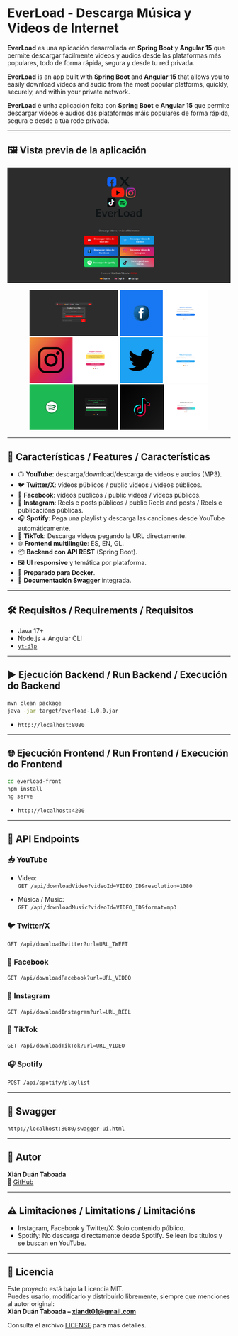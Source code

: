 # EverLoad - Descarga Música y Videos de Internet

<p align="center">
  <lottie-player
    src="https://lottie.host/2308d19f-1a01-4c90-949c-2d93b84f0554/VX8IMVeqdK.json"
    background="transparent"
    speed="1"
    style="width: 200px; height: 200px;"
    loop
    autoplay>
  </lottie-player>
</p>

**EverLoad** es una aplicación desarrollada en **Spring Boot** y **Angular 15** que permite descargar fácilmente videos y audios desde las plataformas más populares, todo de forma rápida, segura y desde tu red privada.

**EverLoad** is an app built with **Spring Boot** and **Angular 15** that allows you to easily download videos and audio from the most popular platforms, quickly, securely, and within your private network.

**EverLoad** é unha aplicación feita con **Spring Boot** e **Angular 15** que permite descargar vídeos e audios das plataformas máis populares de forma rápida, segura e desde a túa rede privada.

---

## 🖼️ Vista previa de la aplicación

<p align="center">
  <img src="docs/assets/HomeEverload.png" alt="Pantalla principal" width="600"/>
</p>

<p align="center">
  <img src="docs/assets/Download%20from%20YouTube.png" alt="YouTube" width="200"/>
  <img src="docs/assets/Download%20from%20Facebook.png" alt="Facebook" width="200"/>
  <img src="docs/assets/Download%20from%20Instagram.png" alt="Instagram" width="200"/>
  <img src="docs/assets/Download%20from%20X.png" alt="Twitter/X" width="200"/>
  <img src="docs/assets/Spotify.png" alt="Spotify" width="200"/>
  <img src="docs/assets/TIkTok.png" alt="TikTok" width="200">
</p>

---

## 🚀 Características / Features / Características

- 📺 **YouTube**: descarga/download/descarga de vídeos e audios (MP3).
- 🐦 **Twitter/X**: vídeos públicos / public videos / vídeos públicos.
- 📘 **Facebook**: vídeos públicos / public videos / vídeos públicos.
- 📸 **Instagram**: Reels e posts públicos / public Reels and posts / Reels e publicacións públicas.
- 🎧 **Spotify**: Pega una playlist y descarga las canciones desde YouTube automáticamente.
- 🎵 **TikTok**: Descarga vídeos pegando la URL directamente.
- 🌐 **Frontend multilingüe**: ES, EN, GL.
- 📦 **Backend con API REST** (Spring Boot).
- 🖼️ **UI responsive** y temática por plataforma.
- 🐳 **Preparado para Docker**.
- 📜 **Documentación Swagger** integrada.

---

## 🛠️ Requisitos / Requirements / Requisitos

- Java 17+
- Node.js + Angular CLI
- [`yt-dlp`](https://github.com/yt-dlp/yt-dlp)

---

## ▶️ Ejecución Backend / Run Backend / Execución do Backend

```bash
mvn clean package
java -jar target/everload-1.0.0.jar
```

- `http://localhost:8080`

---

## 🌐 Ejecución Frontend / Run Frontend / Execución do Frontend

```bash
cd everload-front
npm install
ng serve
```

- `http://localhost:4200`

---

## 🔗 API Endpoints

### 📥 YouTube

- Video:  
  `GET /api/downloadVideo?videoId=VIDEO_ID&resolution=1080`

- Música / Music:  
  `GET /api/downloadMusic?videoId=VIDEO_ID&format=mp3`

### 🐦 Twitter/X

`GET /api/downloadTwitter?url=URL_TWEET`

### 📘 Facebook

`GET /api/downloadFacebook?url=URL_VIDEO`

### 📸 Instagram

`GET /api/downloadInstagram?url=URL_REEL`

### 🎵 TikTok

`GET /api/downloadTikTok?url=URL_VIDEO`

### 🎧 Spotify

`POST /api/spotify/playlist`

---

## 📜 Swagger

`http://localhost:8080/swagger-ui.html`

---

## 👤 Autor

**Xián Duán Taboada**  
🔗 [GitHub](https://github.com/xianDT01)

---

## ⚠️ Limitaciones / Limitations / Limitacións

- Instagram, Facebook y Twitter/X: Solo contenido público.
- Spotify: No descarga directamente desde Spotify. Se leen los títulos y se buscan en YouTube.

---

## 📝 Licencia

Este proyecto está bajo la Licencia MIT.  
Puedes usarlo, modificarlo y distribuirlo libremente, siempre que menciones al autor original:  
**Xián Duán Taboada – xiandt01@gmail.com**

Consulta el archivo [LICENSE](./LICENSE) para más detalles.
